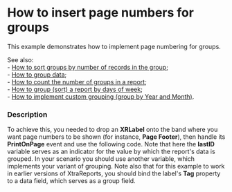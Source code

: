 # How to insert page numbers for groups


<p>This example demonstrates how to implement page numbering for groups.</p><p>See also:<br />
- <a href="https://www.devexpress.com/Support/Center/p/E1763">How to sort groups by number of records in the group</a>;<br />
- <a href="https://www.devexpress.com/Support/Center/p/E1650">How to group data</a>;<br />
- <a href="https://www.devexpress.com/Support/Center/p/E1282">How to count the number of groups in a report</a>;<br />
- <a href="https://www.devexpress.com/Support/Center/p/E1290">How to group (sort) a report by days of week</a>;<br />
- <a href="https://www.devexpress.com/Support/Center/p/E787">How to implement custom grouping (group by Year and Month)</a>.</p>


<h3>Description</h3>

<p>To achieve this, you needed to drop an <strong>XRLabel</strong> onto the band where you want page numbers to be shown (for instance, <strong>Page Footer</strong>), then handle its <strong>PrintOnPage</strong> event and use the following code. Note that here the <strong>lastID</strong> variable  serves as an indicator for the value by which the report&#39;s data is grouped. In your scenario you should use another variable, which implements your variant of grouping. Note also that for this example to work in earlier versions of XtraReports, you should bind the label&#39;s <strong>Tag</strong> property to a data field, which serves as a group field.</p>

<br/>


